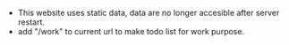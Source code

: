 - This website uses static data, data are no longer accesible after server restart.
- add "/work" to current url to make todo list for work purpose.
